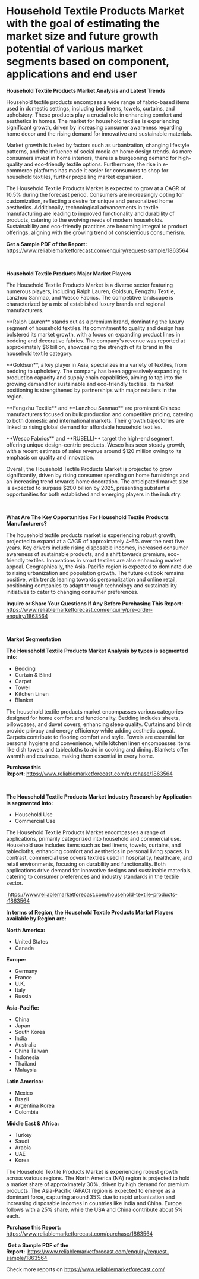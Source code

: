 <p><h1>Household Textile Products Market with the goal of estimating the market size and future growth potential of various market segments based on component, applications and end user</h1></p><p><strong>Household Textile Products Market Analysis and Latest Trends</strong></p>
<p><p>Household textile products encompass a wide range of fabric-based items used in domestic settings, including bed linens, towels, curtains, and upholstery. These products play a crucial role in enhancing comfort and aesthetics in homes. The market for household textiles is experiencing significant growth, driven by increasing consumer awareness regarding home decor and the rising demand for innovative and sustainable materials.</p><p>Market growth is fueled by factors such as urbanization, changing lifestyle patterns, and the influence of social media on home design trends. As more consumers invest in home interiors, there is a burgeoning demand for high-quality and eco-friendly textile options. Furthermore, the rise in e-commerce platforms has made it easier for consumers to shop for household textiles, further propelling market expansion.</p><p>The Household Textile Products Market is expected to grow at a CAGR of 10.5% during the forecast period. Consumers are increasingly opting for customization, reflecting a desire for unique and personalized home aesthetics. Additionally, technological advancements in textile manufacturing are leading to improved functionality and durability of products, catering to the evolving needs of modern households. Sustainability and eco-friendly practices are becoming integral to product offerings, aligning with the growing trend of conscientious consumerism.</p></p>
<p><strong>Get a Sample PDF of the Report:&nbsp;</strong> <a href="https://www.reliablemarketforecast.com/enquiry/request-sample/1863564?utm_campaign=2296&utm_medium=2&utm_source=Github&utm_content=ia&utm_term=07022025&utm_id=household-textile-products">https://www.reliablemarketforecast.com/enquiry/request-sample/1863564</a></p>
<p>&nbsp;</p>
<p><strong>Household Textile Products Major Market Players</strong></p>
<p><p>The Household Textile Products Market is a diverse sector featuring numerous players, including Ralph Lauren, Goldsun, Fengzhu Textile, Lanzhou Sanmao, and Wesco Fabrics. The competitive landscape is characterized by a mix of established luxury brands and regional manufacturers.</p><p>**Ralph Lauren** stands out as a premium brand, dominating the luxury segment of household textiles. Its commitment to quality and design has bolstered its market growth, with a focus on expanding product lines in bedding and decorative fabrics. The company's revenue was reported at approximately $6 billion, showcasing the strength of its brand in the household textile category.</p><p>**Goldsun**, a key player in Asia, specializes in a variety of textiles, from bedding to upholstery. The company has been aggressively expanding its production capacity and supply chain capabilities, aiming to tap into the growing demand for sustainable and eco-friendly textiles. Its market positioning is strengthened by partnerships with major retailers in the region.</p><p>**Fengzhu Textile** and **Lanzhou Sanmao** are prominent Chinese manufacturers focused on bulk production and competitive pricing, catering to both domestic and international markets. Their growth trajectories are linked to rising global demand for affordable household textiles.</p><p>**Wesco Fabrics** and **RUBELLI** target the high-end segment, offering unique design-centric products. Wesco has seen steady growth, with a recent estimate of sales revenue around $120 million owing to its emphasis on quality and innovation.</p><p>Overall, the Household Textile Products Market is projected to grow significantly, driven by rising consumer spending on home furnishings and an increasing trend towards home decoration. The anticipated market size is expected to surpass $200 billion by 2025, presenting substantial opportunities for both established and emerging players in the industry.</p></p>
<p>&nbsp;</p>
<p><strong>What Are The Key Opportunities For Household Textile Products Manufacturers?</strong></p>
<p><p>The household textile products market is experiencing robust growth, projected to expand at a CAGR of approximately 4-6% over the next five years. Key drivers include rising disposable incomes, increased consumer awareness of sustainable products, and a shift towards premium, eco-friendly textiles. Innovations in smart textiles are also enhancing market appeal. Geographically, the Asia-Pacific region is expected to dominate due to rising urbanization and population growth. The future outlook remains positive, with trends leaning towards personalization and online retail, positioning companies to adapt through technology and sustainability initiatives to cater to changing consumer preferences.</p></p>
<p><strong>Inquire or Share Your Questions If Any Before Purchasing This Report:</strong> <a href="https://www.reliablemarketforecast.com/enquiry/pre-order-enquiry/1863564?utm_campaign=2296&utm_medium=2&utm_source=Github&utm_content=ia&utm_term=07022025&utm_id=household-textile-products">https://www.reliablemarketforecast.com/enquiry/pre-order-enquiry/1863564</a></p>
<p>&nbsp;</p>
<p><strong>Market Segmentation</strong></p>
<p><strong>The Household Textile Products Market Analysis by types is segmented into:</strong></p>
<p><ul><li>Bedding</li><li>Curtain & Blind</li><li>Carpet</li><li>Towel</li><li>Kitchen Linen</li><li>Blanket</li></ul></p>
<p><p>The household textile products market encompasses various categories designed for home comfort and functionality. Bedding includes sheets, pillowcases, and duvet covers, enhancing sleep quality. Curtains and blinds provide privacy and energy efficiency while adding aesthetic appeal. Carpets contribute to flooring comfort and style. Towels are essential for personal hygiene and convenience, while kitchen linen encompasses items like dish towels and tablecloths to aid in cooking and dining. Blankets offer warmth and coziness, making them essential in every home.</p></p>
<p><strong>Purchase this Report:&nbsp;</strong><a href="https://www.reliablemarketforecast.com/purchase/1863564?utm_campaign=2296&utm_medium=2&utm_source=Github&utm_content=ia&utm_term=07022025&utm_id=household-textile-products">https://www.reliablemarketforecast.com/purchase/1863564</a></p>
<p>&nbsp;</p>
<p><strong>The Household Textile Products Market Industry Research by Application is segmented into:</strong></p>
<p><ul><li>Household Use</li><li>Commercial Use</li></ul></p>
<p><p>The Household Textile Products Market encompasses a range of applications, primarily categorized into household and commercial use. Household use includes items such as bed linens, towels, curtains, and tablecloths, enhancing comfort and aesthetics in personal living spaces. In contrast, commercial use covers textiles used in hospitality, healthcare, and retail environments, focusing on durability and functionality. Both applications drive demand for innovative designs and sustainable materials, catering to consumer preferences and industry standards in the textile sector.</p></p>
<p><a href="https://www.reliablemarketforecast.com/household-textile-products-r1863564?utm_campaign=2296&utm_medium=2&utm_source=Github&utm_content=ia&utm_term=07022025&utm_id=household-textile-products">&nbsp;https://www.reliablemarketforecast.com/household-textile-products-r1863564</a></p>
<p><strong>In terms of Region, the Household Textile Products Market Players available by Region are:</strong></p>
<p>
    <p> <strong> North America: </strong>
        <ul>
            <li>United States</li>
            <li>Canada</li>
        </ul>
        </p> 
    <p> <strong> Europe: </strong>
        <ul>
            <li>Germany</li>
            <li>France</li>
            <li>U.K.</li>
            <li>Italy</li>
            <li>Russia</li>
        </ul>
        </p> 
    <p> <strong> Asia-Pacific: </strong>
        <ul>
            <li>China</li>
            <li>Japan</li>
            <li>South Korea</li>
            <li>India</li>
            <li>Australia</li>
            <li>China Taiwan</li>
            <li>Indonesia</li>
            <li>Thailand</li>
            <li>Malaysia</li>
        </ul>
        </p> 
    <p> <strong> Latin America: </strong>
        <ul>
            <li>Mexico</li>
            <li>Brazil</li>
            <li>Argentina Korea</li>
            <li>Colombia</li>
        </ul>
        </p> 
    <p> <strong> Middle East & Africa: </strong>
        <ul>
            <li>Turkey</li>
            <li>Saudi</li>
            <li>Arabia</li>
            <li>UAE</li>
            <li>Korea</li>
        </ul>
    </p>
    </p>
<p><p>The Household Textile Products Market is experiencing robust growth across various regions. The North America (NA) region is projected to hold a market share of approximately 30%, driven by high demand for premium products. The Asia-Pacific (APAC) region is expected to emerge as a dominant force, capturing around 35% due to rapid urbanization and increasing disposable incomes in countries like India and China. Europe follows with a 25% share, while the USA and China contribute about 5% each.</p></p>
<p><strong>Purchase this Report: </strong><a href="https://www.reliablemarketforecast.com/purchase/1863564?utm_campaign=2296&utm_medium=2&utm_source=Github&utm_content=ia&utm_term=07022025&utm_id=household-textile-products">https://www.reliablemarketforecast.com/purchase/1863564</a></p>
<p>&nbsp;<strong>Get a Sample PDF of the Report:&nbsp;&nbsp;</strong><a href="https://www.reliablemarketforecast.com/enquiry/request-sample/1863564?utm_campaign=2296&utm_medium=2&utm_source=Github&utm_content=ia&utm_term=07022025&utm_id=household-textile-products">https://www.reliablemarketforecast.com/enquiry/request-sample/1863564</a></p>
<p><strong></strong></p>
<p>Check more reports on <a href="https://www.reliablemarketforecast.com/?utm_campaign=2296&utm_medium=2&utm_source=Github&utm_content=ia&utm_term=07022025&utm_id=household-textile-products">https://www.reliablemarketforecast.com/</a></p>